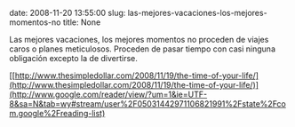 date: 2008-11-20 13:55:00
slug: las-mejores-vacaciones-los-mejores-momentos-no
title: None

Las mejores vacaciones, los mejores momentos no proceden de viajes caros o planes meticulosos. Proceden de pasar tiempo con casi ninguna obligación excepto la de divertirse.

[[http://www.thesimpledollar.com/2008/11/19/the-time-of-your-life/](http://www.thesimpledollar.com/2008/11/19/the-time-of-your-life/)](http://www.google.com/reader/view/?um=1&ie=UTF-8&sa=N&tab=wy#stream/user%2F05031442971106821991%2Fstate%2Fcom.google%2Freading-list)

